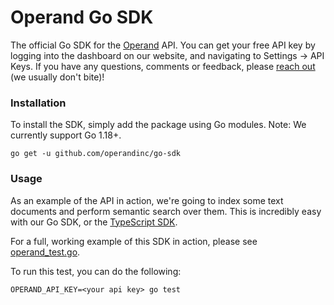 # Operand Go SDK

The official Go SDK for the [Operand](https://operand.ai) API. You can get your free API key by logging into the dashboard on our website, and navigating to Settings -> API Keys. If you have any questions, comments or feedback, please [reach out](mailto:morgan@operand.ai) (we usually don't bite)!

### Installation

To install the SDK, simply add the package using Go modules. Note: We currently support Go 1.18+.

```
go get -u github.com/operandinc/go-sdk
```

### Usage

As an example of the API in action, we're going to index some text documents and perform semantic search over them. This is incredibly easy with our Go SDK, or the [TypeScript SDK](https://github.com/operandinc/typescript-sdk).

For a full, working example of this SDK in action, please see [operand\_test.go](operand_test.go).

To run this test, you can do the following:

```
OPERAND_API_KEY=<your api key> go test
```
